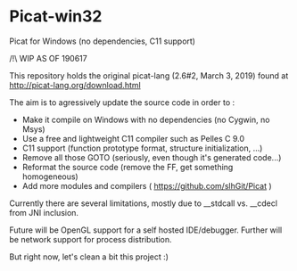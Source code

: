 # Picat-win32
Picat for Windows (no dependencies, C11 support)

/!\ WIP AS OF 190617

This repository holds the original picat-lang (2.6#2, March 3, 2019) found at http://picat-lang.org/download.html

The aim is to agressively update the source code in order to :
- Make it compile on Windows with no dependencies (no Cygwin, no Msys)
- Use a free and lightweight C11 compiler such as Pelles C 9.0
- C11 support (function prototype format, structure initialization, ...)
- Remove all those GOTO (seriously, even though it's generated code...)
- Reformat the source code (remove the FF, get something homogeneous)
- Add more modules and compilers ( https://github.com/slhGit/Picat )

Currently there are several limitations, mostly due to __stdcall vs. __cdecl from JNI inclusion.

Future will be OpenGL support for a self hosted IDE/debugger.
Further will be network support for process distribution.

But right now, let's clean a bit this project :)
